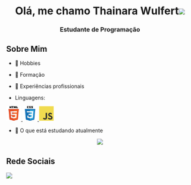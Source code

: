 

<h1 align="center">Olá, me chamo Thainara Wulfert<img width="30px" src="https://raw.githubusercontent.com/iampavangandhi/iampavangandhi/master/gifs/Hi.gif"></h1>
<h3 font-size="20" align="center">Estudante de Programação</h3>


## **Sobre Mim**

- 🔭 Hobbies
  
- 🌱 Formação
  
- 👯 Experiências profissionais

- Linguagens:
<p> 
  <a href="https://www.w3.org/html/" target="_blank"> 
    <img src="https://raw.githubusercontent.com/devicons/devicon/master/icons/html5/html5-original-wordmark.svg" alt="html5" width="40" height="40"/> 
  </a>
  <a href="https://www.w3schools.com/css/" target="_blank"> 
    <img src="https://raw.githubusercontent.com/devicons/devicon/master/icons/css3/css3-original-wordmark.svg" alt="css3" width="40" height="40"/> 
  </a> 
 
  <a href="https://developer.mozilla.org/en-US/docs/Web/JavaScript" target="_blank"> 
    <img src="https://raw.githubusercontent.com/devicons/devicon/master/icons/javascript/javascript-original.svg" alt="javascript" width="40" height="40"/> 
  </a> 

</p>
  
- 💬 O que está estudando atualmente
  



<div align="center">
 <img src = "https://media0.giphy.com/media/KDDpcKigbfFpnejZs6/giphy.gif?cid=ecf05e47oy6f4zjs8g1qoiystc56cu7r9tb8a1fe76e05oty&rid=giphy.gif" width = 100px>
 </div>


## **Rede Sociais**

<a href="https://www.linkedin.com/in/thainara-wulfert/](https://www.linkedin.com/in/thainara-wulfert-4350601a5/">
  <img src="https://img.shields.io/badge/LinkedIn-0077B5?style=for-the-badge&logo=linkedin&logoColor=white" />
</a>
